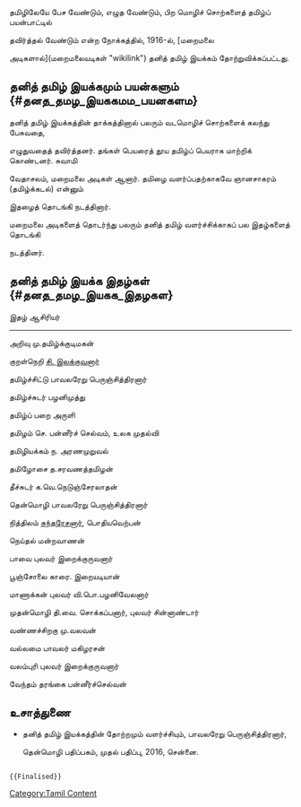 தமிழிலேயே பேச வேண்டும், எழுத வேண்டும், பிற மொழிச் சொற்களைத் தமிழ்ப் பயன்பாட்டில்
தவிர்த்தல் வேண்டும் என்ற நோக்கத்தில், 1916-ல், [மறைமலை
அடிகளால்](மறைமலையடிகள் "wikilink") தனித் தமிழ் இயக்கம் தோற்றுவிக்கப்பட்டது.

## தனித் தமிழ் இயக்கமும் பயன்களும் {#தனத_தமழ_இயககமம_பயனகளம}

தனித் தமிழ் இயக்கத்தின் தாக்கத்தினால் பலரும் வடமொழிச் சொற்களைக் கலந்து பேசுவதை,
எழுதுவதைத் தவிர்த்தனர். தங்கள் பெயரைத் தூய தமிழ்ப் பெயராக மாற்றிக் கொண்டனர். சுவாமி
வேதாசலம், மறைமலை அடிகள் ஆனார். தமிழை வளர்ப்பதற்காகவே ஞானசாகரம் (தமிழ்க்கடல்) என்னும்
இதழைத் தொடங்கி நடத்தினார்.

மறைமலை அடிகளைத் தொடர்ந்து பலரும் தனித் தமிழ் வளர்ச்சிக்காகப் பல இதழ்களைத் தொடங்கி
நடத்தினர்.

## தனித் தமிழ் இயக்க இதழ்கள் {#தனத_தமழ_இயகக_இதழகள}

  இதழ்          ஆசிரியர்
  ------------ ----------------------------------------------------------
  அறிவு        மு.தமிழ்க்குடிமகன்
  குறள்நெறி     [சி. இலக்குவனார்](இலக்குவனார் "wikilink")
  தமிழ்ச்சிட்டு   பாவலரேறு பெருஞ்சித்திரனார்
  தமிழ்ச்சுடர்    பழனிமுத்து
  தமிழ்ப் பறை    அருளி
  தமிழம்        செ. பன்னீர்ச் செல்வம், உலக முதல்வி
  தமிழியக்கம்    ந. அரணமுறுவல்
  தமிழோசை      த.சரவணத்தமிழன்
  தீச்சுடர்       க.வெ.நெடுஞ்சேரலாதன்
  தென்மொழி      பாவலரேறு பெருஞ்சித்திரனார்
  நித்திலம்      [சுந்தரேசனார்](குடந்தை.ப.சுந்தரேசனார் "wikilink"), பொதியவெற்பன்
  நெய்தல்        மன்றவாணன்
  பாவை         புலவர் இறைக்குருவனார்
  பூஞ்சோலை      காரை. இறையடியான்
  மாணாக்கன்      புலவர் வி.பொ.பழனிவேலனார்
  முதன்மொழி     தி.வை. சொக்கப்பனார், புலவர் சின்னாண்டார்
  வண்ணச்சிறகு    மு.வலவன்
  வல்லமை        பாவலர் மகிழரசன்
  வலம்புரி      புலவர் இறைக்குருவனார்
  வேந்தம்        தரங்கை பன்னீர்ச்செல்வன்

## உசாத்துணை

-   தனித் தமிழ் இயக்கத்தின் தோற்றமும் வளர்ச்சியும், பாவலரேறு பெருஞ்சித்திரனார்,
    தென்மொழி பதிப்பகம், முதல் பதிப்பு, 2016, சென்னை.

```{=mediawiki}
{{Finalised}}
```
[Category:Tamil Content](Category:Tamil_Content "wikilink")

